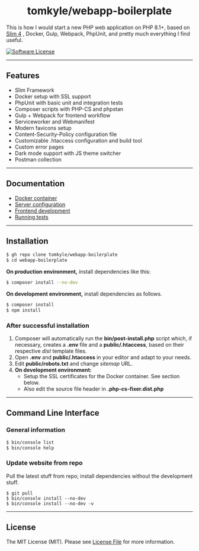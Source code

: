 <h1 align="center">tomkyle/webapp-boilerplate</h1>

This is how I would start a new PHP web application on PHP 8.1+, based on [Slim 4](https://www.slimframework.com/) , Docker, Gulp, Webpack, PhpUnit, and pretty much everything I find useful.

[![Software License](https://img.shields.io/badge/license-MIT-brightgreen.svg)](LICENSE)

---

## Features

- Slim Framework
- Docker setup with SSL support
- PhpUnit with basic unit and integration tests 
- Composer scripts with PHP-CS and phpstan
- Gulp + Webpack for frontend workflow 
- Serviceworker and Webmanifest
- Modern favicons setup
- Content-Security-Policy configuration file
- Customizable .htaccess configuration and build tool
- Custom error pages
- Dark mode support with JS theme switcher
- Postman collection

---

## Documentation

- [Docker container](https://tomkyle.github.io/webapp-boilerplate/docker.html)
- [Server configuration](https://tomkyle.github.io/webapp-boilerplate/server-config.html)
- [Frontend development](https://tomkyle.github.io/webapp-boilerplate/frontend.html)
- [Running tests](https://tomkyle.github.io/webapp-boilerplate/testing.html)

---

## Installation

```bash
$ gh repo clone tomkyle/webapp-boilerplate
$ cd webapp-boilerplate
```

**On production environment,** install dependencies like this:

```bash
$ composer install --no-dev
```

**On development environment,** install dependencies as follows. 

```bash
$ composer install
$ npm install
```

### After successful installation

1. Composer will automatically run the **bin/post-install.php** script which, if necessary, creates a **.env** file and a **public/.htaccess**, based on their respective *dist* template files.
2. Open **.env** and **public/.htaccess** in your editor and adapt to your needs.
3. Edit **public/robots.txt** and change *sitemap* URL.
4. **On development environment:** 
	- Setup the SSL certificates for the Docker container. See section below. 
	- Also edit the source file header in **.php-cs-fixer.dist.php** 

---

## Command Line Interface

### **General information**

```bash
$ bin/console list
$ bin/console help
```

### **Update website from repo**

Pull the latest stuff from repo; install dependencies without the development stuff.

```
$ git pull
$ bin/console install --no-dev
$ bin/console install --no-dev -v
```

---

## License

The MIT License (MIT). Please see [License File](LICENSE) for more information.
